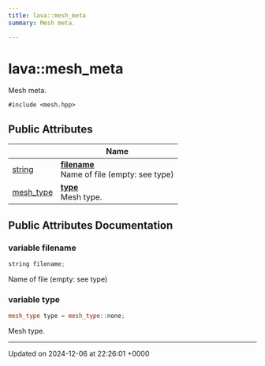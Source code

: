 ```yaml
---
title: lava::mesh_meta
summary: Mesh meta. 

---
```


# lava::mesh_meta



Mesh meta. 


`#include <mesh.hpp>`

## Public Attributes

|                | Name           |
| -------------- | -------------- |
| [string](/_doxybook/Namespaces/namespacelava.md#using-string) | **[filename](/_doxybook/Classes/structlava_1_1mesh__meta.md#variable-filename)** <br>Name of file (empty: see type)  |
| [mesh_type](/_doxybook/Namespaces/namespacelava.md#enum-mesh-type) | **[type](/_doxybook/Classes/structlava_1_1mesh__meta.md#variable-type)** <br>Mesh type.  |

## Public Attributes Documentation

### variable filename

```cpp
string filename;
```

Name of file (empty: see type) 

### variable type

```cpp
mesh_type type = mesh_type::none;
```

Mesh type. 

-------------------------------

Updated on 2024-12-06 at 22:26:01 +0000
